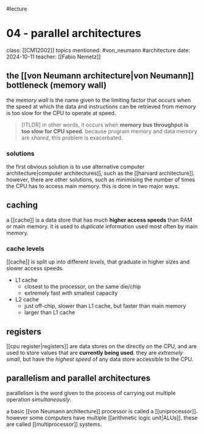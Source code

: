 #lecture 
# 04 - parallel architectures
class: [[CM12002]]
topics mentioned: #von_neumann #architecture 
date: 2024-10-11
teacher: [[Fabio Nemetz]]
## the [[von Neumann architecture|von Neumann]] bottleneck (memory wall)
the *memory wall* is the name given to the limiting factor that occurs when the speed at which the data and instructions can be retrieved from memory is too slow for the CPU to operate at speed.
> [!TLDR] 
> in other words, it occurs when **memory bus throughput is too slow for CPU speed**.
> because program memory and data memory are *shared*, this problem is exacerbated.

### solutions
the first obvious solution is to use alternative computer architecture|computer architectures]], such as the [[harvard architecture]]. however, there are other solutions, such as minimising the number of times the CPU has to access main memory. this is done in two major ways.
## caching
a [[cache]] is a data store that has much **higher access speeds** than RAM or main memory. it is used to *duplicate* information used most often by main memory.
### cache levels
[[cache]] is split up into different *levels*, that graduate in higher sizes and slower access speeds.
+ L1 cache
	+ closest to the processor, on the same die/chip
	+ extremely fast with smallest capacity
+ L2 cache
	+ just off-chip, slower than L1 cache, but faster than main memory 
	+ larger than L1 cache 
## registers
[[cpu register|registers]] are data stores on the directly on the CPU, and are used to store values that are **currently being used**. they are *extremely small*, but have the *highest speed* of any data store accessible to the CPU.

## parallelism and parallel architectures 
parallelism is the word given to the process of carrying out multiple operation *simultaneously*.

a basic [[von Neumann architecture]] processor is called a [[uniprocessor]]. however some computers have multiple [[arithmetic logic unit|ALUs]]. these are called [[multiprocessor]] systems. 